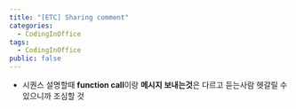 ```yaml
---
title: "[ETC] Sharing comment"
categories:
  - CodingInOffice
tags:
  - CodingInOffice
public: false
---
```


- 시퀀스 설명할때 **function call**이랑 **메시지 보내는것**은 다르고 듣는사람 헷갈릴 수 있으니까 조심할 것